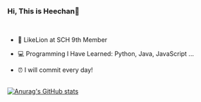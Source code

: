 ### Hi, This is Heechan🐻
<br>

- 🦁 LikeLion at SCH 9th Member <br>

- 💻 Programming I Have Learned: Python, Java, JavaScript ... <br>

- ⏰ I will commit every day!<br><br>

[![Anurag's GitHub stats](https://github-readme-stats.vercel.app/api?username=chae-heechan)](https://github.com/anuraghazra/github-readme-stats)
